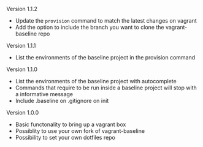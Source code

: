 Version 1.1.2

* Update the `provision` command to match the latest changes on vagrant
* Add the option to include the branch you want to clone the vagrant-baseline repo

Version 1.1.1

* List the environments of the baseline project in the provision command

Version 1.1.0

* List the environments of the baseline project with autocomplete
* Commands that require to be run inside a baseline project will stop with a informative message
* Include .baseline on .gitignore on init


Version 1.0.0

* Basic functonality to bring up a vagrant box
* Possiblity to use your own fork of vagrant-baseline
* Possibility to set your own dotfiles repo
